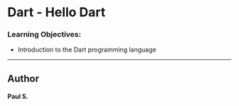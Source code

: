 # Dart - Hello Dart

### Learning Objectives:
*    Introduction to the Dart programming language

<!-- --- 
## Instructions
To run the project, you must first navigate to the dashboard of the appropriate task in your terminal.
From there, install the required node modules:
`npm install`

Then you can build the webpack in order create the necessary files to run thr server:
`npm run build`

To start the server and display the webpage:
`npm start`

To run all tests:
`npm test` -->

--- 
## Author 
#### Paul S.
